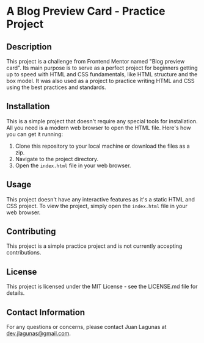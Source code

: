 # A Blog Preview Card - Practice Project

## Description

This project is a challenge from Frontend Mentor named "Blog preview card". Its main purpose is to serve as a perfect project for beginners getting up to speed with HTML and CSS fundamentals, like HTML structure and the box model. It was also used as a project to practice writing HTML and CSS using the best practices and standards.

## Installation

This is a simple project that doesn't require any special tools for installation. All you need is a modern web browser to open the HTML file. Here's how you can get it running:

1. Clone this repository to your local machine or download the files as a zip.
2. Navigate to the project directory.
3. Open the `index.html` file in your web browser.

## Usage

This project doesn't have any interactive features as it's a static HTML and CSS project. To view the project, simply open the `index.html` file in your web browser.

## Contributing

This project is a simple practice project and is not currently accepting contributions.

## License

This project is licensed under the MIT License - see the LICENSE.md file for details.

## Contact Information

For any questions or concerns, please contact Juan Lagunas at [dev.jlagunas@gmail.com](mailto:dev.jlagunas@gmail.com).
